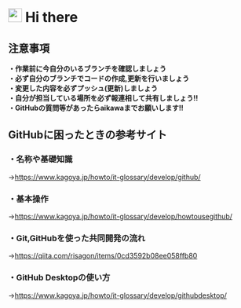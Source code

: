 # <img src="https://media.giphy.com/media/hvRJCLFzcasrR4ia7z/giphy.gif" width="28"> Hi there

## 注意事項
 **・作業前に今自分のいるブランチを確認しましょう<br>**
 **・必ず自分のブランチでコードの作成,更新を行いましょう<br>**
 **・変更した内容を必ずプッシュ(更新)しましょう<br>**
 **・自分が担当している場所を必ず報連相して共有しましょう!!<br>**
 **・GitHubの質問等があったらaikawaまでお願いします!!**


## GitHubに困ったときの参考サイト

### ・名称や基礎知識
  →https://www.kagoya.jp/howto/it-glossary/develop/github/

### ・基本操作
  →https://www.kagoya.jp/howto/it-glossary/develop/howtousegithub/

### ・Git,GitHubを使った共同開発の流れ
  →https://qiita.com/risagon/items/0cd3592b08ee058ffb80

### ・GitHub Desktopの使い方
  →https://www.kagoya.jp/howto/it-glossary/develop/githubdesktop/

